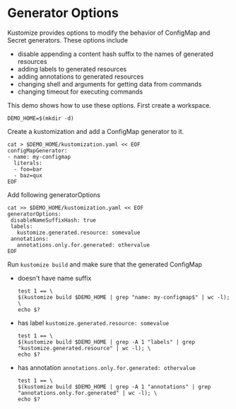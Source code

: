 # Generator Options

Kustomize provides options to modify the behavior of ConfigMap and Secret generators. These options include
 
 - disable appending a content hash suffix to the names of generated resources
 - adding labels to generated resources
 - adding annotations to generated resources
 - changing shell and arguments for getting data from commands
 - changing timeout for executing commands
 
This demo shows how to use these options. First create a workspace.
```
DEMO_HOME=$(mkdir -d)
```

Create a kustomization and add a ConfigMap generator to it.

<!-- @createCMGenerator @test -->
```
cat > $DEMO_HOME/kustomization.yaml << EOF
configMapGenerator:
- name: my-configmap
  literals:	
  - foo=bar
  - baz=qux
EOF
```

Add following generatorOptions
<!-- @addGeneratorOptions @test -->
```
cat >> $DEMO_HOME/kustomization.yaml << EOF
generatorOptions:
 disableNameSuffixHash: true
 labels:
   kustomize.generated.resource: somevalue
 annotations:
   annotations.only.for.generated: othervalue
EOF
```
Run `kustomize build` and make sure that the generated ConfigMap
 
 - doesn't have name suffix
    <!-- @verify @test -->
    ```
    test 1 == \
    $(kustomize build $DEMO_HOME | grep "name: my-configmap$" | wc -l); \
    echo $?
    ```
 - has label `kustomize.generated.resource: somevalue`
     ```
     test 1 == \
     $(kustomize build $DEMO_HOME | grep -A 1 "labels" | grep "kustomize.generated.resource" | wc -l); \
     echo $?
     ```
 - has annotation `annotations.only.for.generated: othervalue`
      ```
      test 1 == \
      $(kustomize build $DEMO_HOME | grep -A 1 "annotations" | grep "annotations.only.for.generated" | wc -l); \
      echo $?
      ```
      
